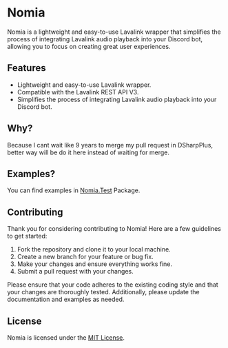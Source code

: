 # Nomia

Nomia is a lightweight and easy-to-use Lavalink wrapper that simplifies the process of integrating Lavalink audio playback into your Discord bot, allowing you to focus on creating great user experiences. 

## Features

- Lightweight and easy-to-use Lavalink wrapper.
- Compatible with the Lavalink REST API V3.
- Simplifies the process of integrating Lavalink audio playback into your Discord bot.

## Why? 
Because I cant wait like 9 years to merge my pull request in DSharpPlus, better way will be do it here instead of waiting for merge.

## Examples?
You can find examples in [Nomia.Test](https://github.com/DHCPCD9/Nomia/tree/master/Nomia.Test) Package.

## Contributing

Thank you for considering contributing to Nomia! Here are a few guidelines to get started:

1. Fork the repository and clone it to your local machine.
2. Create a new branch for your feature or bug fix.
3. Make your changes and ensure everything works fine.
4. Submit a pull request with your changes.

Please ensure that your code adheres to the existing coding style and that your changes are thoroughly tested. Additionally, please update the documentation and examples as needed.

## License

Nomia is licensed under the [MIT License](https://github.com/DHCPCD9/Nomia/blob/master/LICENSE).
